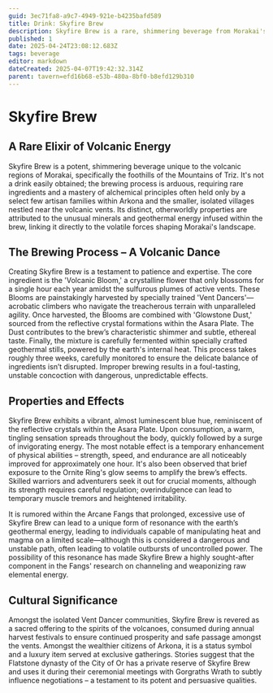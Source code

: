 ```yaml
---
guid: 3ec71fa8-a9c7-4949-921e-b4235bafd589
title: Drink: Skyfire Brew
description: Skyfire Brew is a rare, shimmering beverage from Morakai's volcanic regions, temporarily enhancing physical abilities and rumored to grant limited geothermal manipulation.
published: 1
date: 2025-04-24T23:08:12.683Z
tags: beverage
editor: markdown
dateCreated: 2025-04-07T19:42:32.314Z
parent: tavern=efd16b68-e53b-480a-8bf0-b8efd129b310
---
```


# Skyfire Brew

## A Rare Elixir of Volcanic Energy

Skyfire Brew is a potent, shimmering beverage unique to the volcanic regions of Morakai, specifically the foothills of the Mountains of Triz. It's not a drink easily obtained; the brewing process is arduous, requiring rare ingredients and a mastery of alchemical principles often held only by a select few artisan families within Arkona and the smaller, isolated villages nestled near the volcanic vents. Its distinct, otherworldly properties are attributed to the unusual minerals and geothermal energy infused within the brew, linking it directly to the volatile forces shaping Morakai's landscape.

## The Brewing Process – A Volcanic Dance

Creating Skyfire Brew is a testament to patience and expertise. The core ingredient is the 'Volcanic Bloom,' a crystalline flower that only blossoms for a single hour each year amidst the sulfurous plumes of active vents. These Blooms are painstakingly harvested by specially trained 'Vent Dancers'—acrobatic climbers who navigate the treacherous terrain with unparalleled agility. Once harvested, the Blooms are combined with 'Glowstone Dust,' sourced from the reflective crystal formations within the Asara Plate. The Dust contributes to the brew’s characteristic shimmer and subtle, ethereal taste. Finally, the mixture is carefully fermented within specially crafted geothermal stills, powered by the earth's internal heat. This process takes roughly three weeks, carefully monitored to ensure the delicate balance of ingredients isn’t disrupted. Improper brewing results in a foul-tasting, unstable concoction with dangerous, unpredictable effects.

## Properties and Effects

Skyfire Brew exhibits a vibrant, almost luminescent blue hue, reminiscent of the reflective crystals within the Asara Plate. Upon consumption, a warm, tingling sensation spreads throughout the body, quickly followed by a surge of invigorating energy.  The most notable effect is a temporary enhancement of physical abilities – strength, speed, and endurance are all noticeably improved for approximately one hour. It's also been observed that brief exposure to the Ornite Ring's glow seems to amplify the brew’s effects. Skilled warriors and adventurers seek it out for crucial moments, although its strength requires careful regulation; overindulgence can lead to temporary muscle tremors and heightened irritability.

It is rumored within the Arcane Fangs that prolonged, excessive use of Skyfire Brew can lead to a unique form of resonance with the earth’s geothermal energy, leading to individuals capable of manipulating heat and magma on a limited scale—although this is considered a dangerous and unstable path, often leading to volatile outbursts of uncontrolled power.  The possibility of this resonance has made Skyfire Brew a highly sought-after component in the Fangs' research on channeling and weaponizing raw elemental energy.

## Cultural Significance

Amongst the isolated Vent Dancer communities, Skyfire Brew is revered as a sacred offering to the spirits of the volcanoes, consumed during annual harvest festivals to ensure continued prosperity and safe passage amongst the vents. Amongst the wealthier citizens of Arkona, it is a status symbol and a luxury item served at exclusive gatherings. Stories suggest that the Flatstone dynasty of the City of Or has a private reserve of Skyfire Brew and uses it during their ceremonial meetings with Gorgraths Wrath to subtly influence negotiations – a testament to its potent and persuasive qualities.
